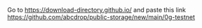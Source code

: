 Go to https://download-directory.github.io/ and paste this link https://github.com/abcdrop/public-storage/new/main/0g-testnet
